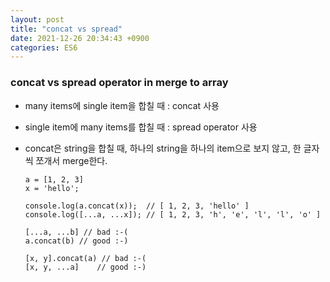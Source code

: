 ```yaml
---
layout: post
title: "concat vs spread"
date: 2021-12-26 20:34:43 +0900
categories: ES6
---
```


### concat vs spread operator in merge to array

- many items에 single item을 합칠 때 : concat 사용
- single item에 many items를 합칠 때 : spread operator 사용
- concat은 string을 합칠 때, 하나의 string을 하나의 item으로 보지 않고, 한 글자씩 쪼개서 merge한다.

  ```
  a = [1, 2, 3]
  x = 'hello';

  console.log(a.concat(x));  // [ 1, 2, 3, 'hello' ]
  console.log([...a, ...x]); // [ 1, 2, 3, 'h', 'e', 'l', 'l', 'o' ]
  ```

  ```
  [...a, ...b] // bad :-(
  a.concat(b) // good :-)

  [x, y].concat(a) // bad :-(
  [x, y, ...a]    // good :-)
  ```
